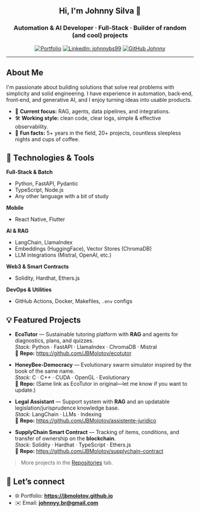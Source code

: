 <div align="center">

<h2>Hi, I'm <strong>Johnny Silva</strong> 👋</h2>

### **Automation & AI** Developer · Full‑Stack · Builder of random (and cool) projects

[![Portfolio](https://img.shields.io/badge/Portfolio-jbmolotov.github.io-24292e?style=flat-square&logo=github&logoColor=white)](https://jbmolotov.github.io)
[![LinkedIn: johnnybs99](https://img.shields.io/badge/-johnnybs99-blue?style=flat-square&logo=Linkedin&logoColor=white&link=https://www.linkedin.com/in/johnnybs99/)](https://www.linkedin.com/in/johnnybs99/)
[![GitHub Johnny](https://img.shields.io/github/followers/jbmolotov?label=follow&style=social)](https://github.com/jbmolotov)

</div>

---

## About Me

I'm passionate about building solutions that solve real problems with simplicity and solid engineering. I have experience in automation, back‑end, front‑end, and generative AI, and I enjoy turning ideas into usable products.

- 🧠 **Current focus:** RAG, agents, data pipelines, and integrations.
- 🛠️ **Working style:** clean code, clear logs, simple & effective observability.
- 🍕 **Fun facts:** 5+ years in the field, 20+ projects, countless sleepless nights and cups of coffee.

## 🧰 Technologies & Tools

**Full‑Stack & Batch**

- Python, FastAPI, Pydantic
- TypeScript, Node.js
- Any other language with a bit of study

**Mobile**

- React Native, Flutter

**AI & RAG**

- LangChain, LlamaIndex
- Embeddings (HuggingFace), Vector Stores (ChromaDB)
- LLM integrations (Mistral, OpenAI, etc.)

**Web3 & Smart Contracts**

- Solidity, Hardhat, Ethers.js

**DevOps & Utilities**

- GitHub Actions, Docker, Makefiles, `.env` configs

## 💡 Featured Projects

- **EcoTutor** — Sustainable tutoring platform with **RAG** and agents for diagnostics, plans, and quizzes.  
  _Stack:_ Python · FastAPI · LlamaIndex · ChromaDB · Mistral  
  🔗 **Repo:** https://github.com/JBMolotov/ecotutor

- **HoneyBee-Democracy** — Evolutionary swarm simulator inspired by the book of the same name.  
  _Stack:_ C · C++ · CUDA · OpenGL · Evolutionary  
  🔗 **Repo:** (Same link as EcoTutor in original—let me know if you want to update.)

- **Legal Assistant** — Support system with **RAG** and an updatable legislation/jurisprudence knowledge base.  
  _Stack:_ LangChain · LLMs · Indexing  
  🔗 **Repo:** https://github.com/JBMolotov/assistente-juridico

- **SupplyChain Smart Contract** — Tracking of items, conditions, and transfer of ownership on the **blockchain**.  
  _Stack:_ Solidity · Hardhat · TypeScript · Ethers.js  
  🔗 **Repo:** https://github.com/JBMolotov/supplychain-contract

> More projects in the [Repositories](https://github.com/JBMolotov?tab=repositories) tab.

## 🤝 Let’s connect

- 🌐 Portfolio: **https://jbmolotov.github.io**
- ✉️ Email: **johnnyy.br@gmail.com**
